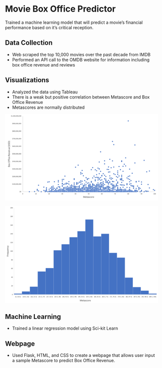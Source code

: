 # Movie Box Office Predictor
Trained a machine learning model that will predict a movie’s financial performance based on it’s critical reception. 

## Data Collection
* Web scraped the top 10,000 movies over the past decade from IMDB
* Performed an API call to the OMDB website for information including box office revenue and reviews

## Visualizations
* Analyzed the data using Tableau
* There is a weak but positive correlation between Metascore and Box Office Revenue 
* Metascores are normally distributed

![box_office](static/assets/bovms.png)

![metascore](static/assets/mshist.png)

## Machine Learning
* Trained a linear regression model using Sci-kit Learn

## Webpage
* Used Flask, HTML, and CSS to create a webpage that allows user input a sample Metascore to predict Box Office Revenue.
